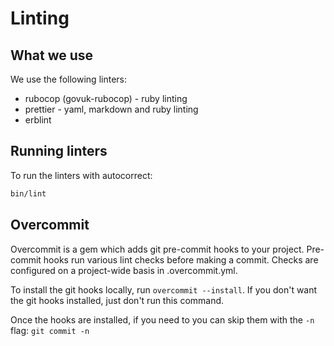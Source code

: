 # Linting

## What we use

We use the following linters:

- rubocop (govuk-rubocop) - ruby linting
- prettier - yaml, markdown and ruby linting
- erblint

## Running linters

To run the linters with autocorrect:

```bash
bin/lint
```

## Overcommit

Overcommit is a gem which adds git pre-commit hooks to your project. Pre-commit hooks run various
lint checks before making a commit. Checks are configured on a project-wide basis in .overcommit.yml.

To install the git hooks locally, run `overcommit --install`. If you don't want the git hooks installed, just don't run this command.

Once the hooks are installed, if you need to you can skip them with the `-n` flag: `git commit -n`
